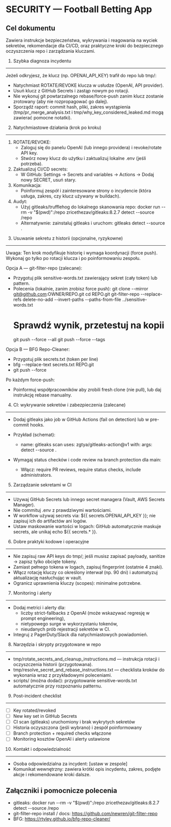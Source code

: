 SECURITY — Football Betting App
===============================

Cel dokumentu
------------
Zawiera instrukcje bezpieczeństwa, wykrywania i reagowania na wyciek sekretów, rekomendacje dla CI/CD, oraz praktyczne kroki do bezpiecznego oczyszczenia repo i zarządzania kluczami.

1) Szybka diagnoza incydentu
----------------------------
Jeżeli odkryjesz, że klucz (np. OPENAI_API_KEY) trafił do repo lub tmp/:
- Natychmiast ROTATE/REVOKE klucza w usłudze (OpenAI, API provider).
- Usuń klucz z GitHub Secrets i zastąp nowym po rotacji.
- Nie wykonuj git powtarzalnego rebase/force-push zanim klucz zostanie zrotowany (aby nie rozpropagować go dalej).
- Sporządź raport: commit hash, pliki, zakres wystąpienia (tmp/pr_merge_analysis.txt i tmp/why_key_considered_leaked.md mogą zawierać pomocne notatki).

2) Natychmiastowe działania (krok po kroku)
-------------------------------------------
1. ROTATE/REVOKE:
   - Zaloguj się do panelu OpenAI (lub innego providera) i revoke/rotate API key.
   - Stwórz nowy klucz do użytku i zaktualizuj lokalne .env (jeśli potrzeba).
2. Zaktualizuj CI/CD secrets:
   - W GitHub: Settings -> Secrets and variables -> Actions -> Dodaj nowy SECRET, usuń stary.
3. Komunikacja:
   - Poinformuj zespół i zainteresowane strony o incydencie (która usługa, zakres, czy klucz używany w buildach).
4. Audyt:
   - Użyj gitleaks/trufflehog do lokalnego skanowania repo:
     docker run --rm -v "$(pwd)":/repo zricethezav/gitleaks:8.2.7 detect --source /repo
   - Alternatywnie: zainstaluj gitleaks i uruchom: gitleaks detect --source .

3) Usuwanie sekretu z historii (opcjonalne, ryzykowne)
-----------------------------------------------------
Uwaga: Ten krok modyfikuje historię i wymaga koordynacji (force push). Wykonaj go tylko po rotacji klucza i po poinformowaniu zespołu.

Opcja A — git-filter-repo (zalecane):
- Przygotuj plik sensitive-words.txt zawierający sekret (cały token) lub pattern.
- Polecenia (lokalnie, zanim zrobisz force push):
  git clone --mirror git@github.com:OWNER/REPO.git
  cd REPO.git
  git-filter-repo --replace-refs delete-no-add --invert-paths --paths-from-file ../sensitive-words.txt
  # Sprawdź wynik, przetestuj na kopii
  git push --force --all
  git push --force --tags

Opcja B — BFG Repo-Cleaner:
- Przygotuj plik secrets.txt (token per line)
- bfg --replace-text secrets.txt REPO.git
- git push --force

Po każdym force-push:
- Poinformuj współpracowników aby zrobili fresh clone (nie pull), lub daj instrukcję rebase manualny.

4) CI: wykrywanie sekretów i zabezpieczenia (zalecane)
-----------------------------------------------------
- Dodaj gitleaks jako job w GitHub Actions (fail on detection) lub w pre-commit hooks.
- Przykład (schemat):
  - name: gitleaks scan
    uses: zgtya/gitleaks-action@v1
    with:
      args: detect --source .

- Wymagaj status checków i code review na branch protection dla main:
  - Włącz: require PR reviews, require status checks, include administrators.

5) Zarządzanie sekretami w CI
-----------------------------
- Używaj GitHub Secrets lub innego secret managera (Vault, AWS Secrets Manager).
- Nie commituj .env z prawdziwymi wartościami.
- W workflow używaj secrets via: ${{ secrets.OPENAI_API_KEY }}; nie zapisuj ich do artifactów ani logów.
- Ustaw maskowanie wartości w logach: GitHub automatycznie maskuje secrets, ale unikaj echo ${{ secrets.* }}.

6) Dobre praktyki kodowe i operacyjne
-------------------------------------
- Nie zapisuj raw API keys do tmp/; jeśli musisz zapisać payloady, sanitize -> zapisz tylko obcięte tokeny.
- Zamiast pełnego tokena w logach, zapisuj fingerprint (ostatnie 4 znaki).
- Włącz rotację kluczy co określony interwał (np. 90 dni) i automatyzuj aktualizację nasłuchując w vault.
- Ogranicz uprawnienia kluczy (scopes): minimalne potrzebne.

7) Monitoring i alerty
----------------------
- Dodaj metrici i alerty dla:
  - liczby strict-fallbacks z OpenAI (może wskazywać regresję w prompt engineering),
  - nietypowego surge w wykorzystaniu tokenów,
  - nieudanych prób rejestracji sekretów w CI.
- Integruj z PagerDuty/Slack dla natychmiastowych powiadomień.

8) Narzędzia i skrypty przygotowane w repo
------------------------------------------
- tmp/rotate_secrets_and_cleanup_instructions.md — instrukcja rotacji i oczyszczenia historii (przygotowana).
- tmp/resolve_secret_and_rebase_instructions.txt — checklista kroków do wykonania wraz z przykładowymi poleceniami.
- scripts/ (można dodać): przygotowanie sensitive-words.txt automatycznie przy rozpoznaniu patternu.

9) Post-incident checklist
--------------------------
- [ ] Key rotated/revoked
- [ ] New key set in GitHub Secrets
- [ ] CI scan (gitleaks) uruchomiony i brak wykrytych sekretów
- [ ] Historia oczyszczona (jeśli wybrano) i zespół poinformowany
- [ ] Branch protection + required checks włączone
- [ ] Monitoring kosztów OpenAI i alerty ustawione

10) Kontakt i odpowiedzialność
------------------------------
- Osoba odpowiedzialna za incydent: [ustaw w zespole]
- Komunikat wewnętrzny: zawiera krótki opis incydentu, zakres, podjęte akcje i rekomendowane kroki dalsze.

Załączniki i pomocnicze polecenia
--------------------------------
- gitleaks:
  docker run --rm -v "$(pwd)":/repo zricethezav/gitleaks:8.2.7 detect --source /repo
- git-filter-repo install / docs:
  https://github.com/newren/git-filter-repo
- BFG:
  https://rtyley.github.io/bfg-repo-cleaner/
